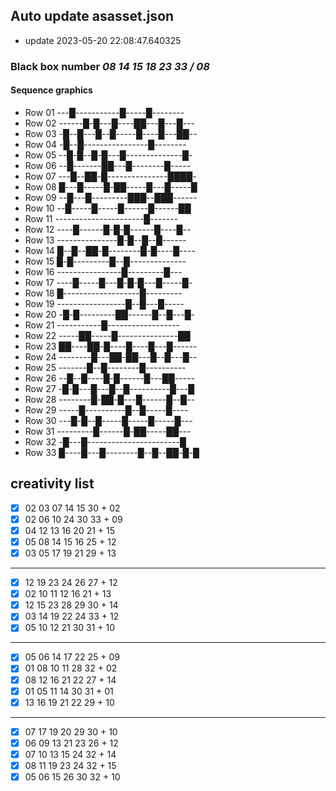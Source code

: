 ## Auto update asasset.json
 - update 2023-05-20 22:08:47.640325
### Black box number *08 14 15 18 23 33 / 08*
#### Sequence graphics
 - Row 01 ---█-----------█-----█--------
 - Row 02 ------█-█---█----██---█---█---
 - Row 03 -█--█---█--█-----█----█---██--
 - Row 04 -█--█----------------█--------
 - Row 05 --█-█--█-█---█--------------█-
 - Row 06 --█-------██---█--------█-----
 - Row 07 ---█--██-█---------------████-
 - Row 08 █---█-----█-██-----█---█-----█
 - Row 09 --█---█---------███--███------
 - Row 10 --█-----█-----█------█------██
 - Row 11 ----------------------█-------
 - Row 12 ----█------█-█-█------█----█--
 - Row 13 ---------------█-█--█--█------
 - Row 14 █--█--██-█--------█-█----█----
 - Row 15 █-█---------█--█--------------
 - Row 16 ----------------█---------█---
 - Row 17 ----█-----█---█-█-█---█-----█-
 - Row 18 █-------------------█---------
 - Row 19 -----------------█--█---█-----
 - Row 20 -█-█---------██------█--█---█-
 - Row 21 -----------█------------------
 - Row 22 -----██-----█---------------██
 - Row 23 ██----██-█----█----█---█------
 - Row 24 --------█---██-██---█--█---█--
 - Row 25 -------█--█--------█----------
 - Row 26 --█--█----█-█------█---██-----
 - Row 27 -█-█---█---█--█----------█---█
 - Row 28 --------█-██-█---█------█--█--
 - Row 29 -----█----------█--█-----█----
 - Row 30 ---█-█--█-----█-----█-----█---
 - Row 31 ---------█------█-██-----██---
 - Row 32 -█---█-----------------------█
 - Row 33 █----█---█--------█--█--██-█-█
## creativity list
- [x] 02 03 07 14 15 30 + 02
- [x] 02 06 10 24 30 33 + 09
- [x] 04 12 13 16 20 21 + 15
- [x] 05 08 14 15 16 25 + 12
- [x] 03 05 17 19 21 29 + 13
---
- [x] 12 19 23 24 26 27 + 12
- [x] 02 10 11 12 16 21 + 13
- [x] 12 15 23 28 29 30 + 14
- [x] 03 14 19 22 24 33 + 12
- [x] 05 10 12 21 30 31 + 10
---
- [x] 05 06 14 17 22 25 + 09
- [x] 01 08 10 11 28 32 + 02
- [x] 08 12 16 21 22 27 + 14
- [x] 01 05 11 14 30 31 + 01
- [x] 13 16 19 21 22 29 + 10
---
- [x] 07 17 19 20 29 30 + 10
- [x] 06 09 13 21 23 26 + 12
- [x] 07 10 13 15 24 32 + 14
- [x] 08 11 19 23 24 32 + 15
- [x] 05 06 15 26 30 32 + 10

